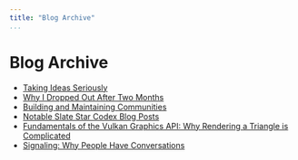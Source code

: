 ```yaml
---
title: "Blog Archive"
...
```


# Blog Archive
- [Taking Ideas Seriously](blog/taking-ideas-seriously.html)
- [Why I Dropped Out After Two Months](blog/dropout.html)
- [Building and Maintaining Communities](blog/community.html)
- [Notable Slate Star Codex Blog Posts](blog/notable-ssc-posts.html)
- [Fundamentals of the Vulkan Graphics API: Why Rendering a Triangle is Complicated](blog/vulkan-fundamentals.html)
- [Signaling: Why People Have Conversations](blog/signaling-conversations.html)
